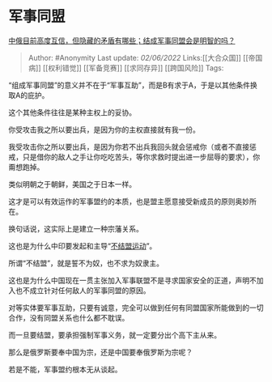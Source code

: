 # 军事同盟
[中俄目前高度互信，但隐藏的矛盾有哪些；结成军事同盟会是明智的吗？](https://www.zhihu.com/question/23982873/answer/2510649091)

> Author: #Anonymity
> Last update: *02/06/2022*
> Links:[[大合众国]] [[帝国病]] [[权利错觉]] [[军备竞赛]] [[求同存异]] [[跨国风险]]
> Tags:

“组成军事同盟”的意义并不在于“军事互助”，而是B有求于A，于是以其他条件换取A的庇护。

这个其他条件往往是某种主权上的妥协。

你受攻击我之所以要出兵，是因为你的主权直接就有我一份。

我受攻击你之所以要出兵，是因为你若不出兵我回头就会惩戒你（或者不直接惩戒，只是借你的敌人之手让你吃吃苦头，等你求救时提出进一步屈辱的要求），你甭想跑掉。

类似明朝之于朝鲜，美国之于日本一样。

这才是可以有效运作的军事盟约的本质，也是盟主愿意接受新成员的原则奥妙所在。

换句话说，这实际上是建立一种宗藩关系。

这也是为什么中印要发起和主导“[不结盟运动](https://www.zhihu.com/search?q=%E4%B8%8D%E7%BB%93%E7%9B%9F%E8%BF%90%E5%8A%A8&search_source=Entity&hybrid_search_source=Entity&hybrid_search_extra=%7B%22sourceType%22%3A%22answer%22%2C%22sourceId%22%3A2510649091%7D)”。

所谓“不结盟”，就是誓不为奴，也不求为奴隶主。

这也是为什么中国现在一贯主张加入军事联盟不是寻求国家安全的正道，声明不加入也不成立针对任何敌人的军事同盟的原因。

对等实体要军事互助，只要有诚意，完全可以做到任何有同盟国家所能做到的一切合作，没有同盟关系也什么都不耽误。

而一旦要结盟，要承担强制军事义务，就一定要分出个高下主从来。

那么是俄罗斯要奉中国为宗，还是中国要奉俄罗斯为宗呢？

若是不能，军事盟约根本无从谈起。
